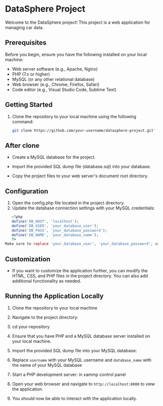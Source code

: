 # DataSphere Project

Welcome to the DataSphere project! This project is a web application for managing car data.

## Prerequisites

Before you begin, ensure you have the following installed on your local machine:

- Web server software (e.g., Apache, Nginx)
- PHP (7.x or higher)
- MySQL (or any other relational database)
- Web browser (e.g., Chrome, Firefox, Safari)
- Code editor (e.g., Visual Studio Code, Sublime Text)

## Getting Started

1. Clone the repository to your local machine using the following command:

   ```bash
   git clone https://github.com/your-username/datasphere-project.git'

## After clone
- Create a MySQL database for the project.

- Import the provided SQL dump file (database.sql) into your database.

- Copy the project files to your web server's document root directory.

## Configuration
1. Open the config.php file located in the project directory.
2. Update the database connection settings with your MySQL credentials:

```php
   <?php
   define('DB_HOST', 'localhost');
   define('DB_USER', 'your_database_user');
   define('DB_PASS', 'your_database_password');
   define('DB_NAME', 'your_database_name');
   ?>
Make sure to replace 'your_database_user', 'your_database_password', and 'your_database_name' with your actual MySQL credentials.
```
## Customization

- If you want to customize the application further, you can modify the HTML, CSS, and PHP files in the project directory. You can also add additional functionality as needed.

## Running the Application Locally

1. Clone the repository to your local machine 
2. Navigate to the project directory:
3. cd your-repository
4. Ensure that you have PHP and a MySQL database server installed on your local machine.

5. Import the provided SQL dump file into your MySQL database:

6. Replace `username` with your MySQL username and `database_name` with the name of your MySQL database
7.   Start a PHP development server: in xammp control panel
8. Open your web browser and navigate to `http://localhost:8000` to view the application.

9. You should now be able to interact with the application locally.



